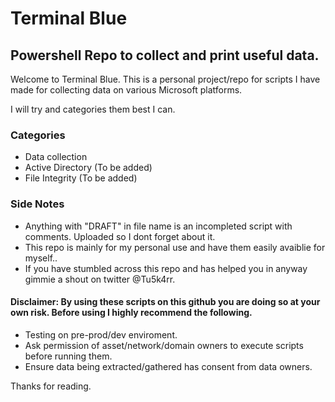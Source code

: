 # Terminal Blue
## Powershell Repo to collect and print useful data.

Welcome to Terminal Blue. This is a personal project/repo for scripts I have made for collecting data on various Microsoft platforms.

I will try and categories them best I can. 

### Categories 
+ Data collection
+ Active Directory (To be added)
+ File Integrity (To be added)

### Side Notes
+ Anything with "DRAFT" in file name is an incompleted script with comments. Uploaded so I dont forget about it.
+ This repo is mainly for my personal use and have them easily avaiblie for myself..
+ If you have stumbled across this repo and has helped you in anyway gimmie a shout on twitter @Tu5k4rr.

#### Disclaimer: By using these scripts on this github you are doing so at your own risk. Before using I highly recommend the following.
+ Testing on pre-prod/dev enviroment.
+ Ask permission of asset/network/domain owners to execute scripts before running them.
+  Ensure data being extracted/gathered has consent from data owners.

Thanks for reading.
